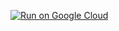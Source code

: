 [![Run on Google Cloud](https://deploy.cloud.run/button.svg)](https://deploy.cloud.run?dir=gcp/installer)
